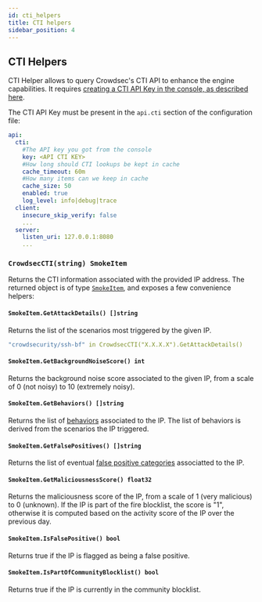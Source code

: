 ```yaml
---
id: cti_helpers
title: CTI helpers
sidebar_position: 4
---
```


## CTI Helpers

CTI Helper allows to query Crowdsec's CTI API to enhance the engine capabilities.
It requires [creating a CTI API Key in the console, as described here](/u/cti_api/getting_started).

The CTI API Key must be present in the `api.cti` section of the configuration file:

```yaml
api:
  cti:
    #The API key you got from the console
    key: <API CTI KEY>
    #How long should CTI lookups be kept in cache
    cache_timeout: 60m
    #How many items can we keep in cache
    cache_size: 50
    enabled: true
    log_level: info|debug|trace
  client:
    insecure_skip_verify: false
    ...
  server:
    listen_uri: 127.0.0.1:8080
    ...
```

### `CrowdsecCTI(string) SmokeItem`

Returns the CTI information associated with the provided IP address.
The returned object is of type [`SmokeItem`](https://pkg.go.dev/github.com/crowdsecurity/crowdsec/pkg/cticlient#SmokeItem), and exposes a few convenience helpers:

#### `SmokeItem.GetAttackDetails() []string`

Returns the list of the scenarios most triggered by the given IP.

```yaml
"crowdsecurity/ssh-bf" in CrowdsecCTI("X.X.X.X").GetAttackDetails()
```

#### `SmokeItem.GetBackgroundNoiseScore() int`

Returns the background noise score associated to the given IP, from a scale of 0 (not noisy) to 10 (extremely noisy).

#### `SmokeItem.GetBehaviors() []string`

Returns the list of [behaviors](/u/cti_api/taxonomy/behaviors) associated to the IP. The list of behaviors is derived from the scenarios the IP triggered.

#### `SmokeItem.GetFalsePositives() []string`

Returns the list of eventual [false positive categories](/u/cti_api/taxonomy/false_positives) associatted to the IP.

#### `SmokeItem.GetMaliciousnessScore() float32`

Returns the maliciousness score of the IP, from a scale of 1 (very malicious) to 0 (unknown). If the IP is part of the fire blocklist, the score is "1", otherwise it is computed based on the activity score of the IP over the previous day.

#### `SmokeItem.IsFalsePositive() bool`

Returns true if the IP is flagged as being a false positive.

#### `SmokeItem.IsPartOfCommunityBlocklist() bool`

Returns true if the IP is currently in the community blocklist.
